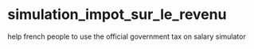 simulation_impot_sur_le_revenu
==============================

help french people to use the official government tax on salary simulator
